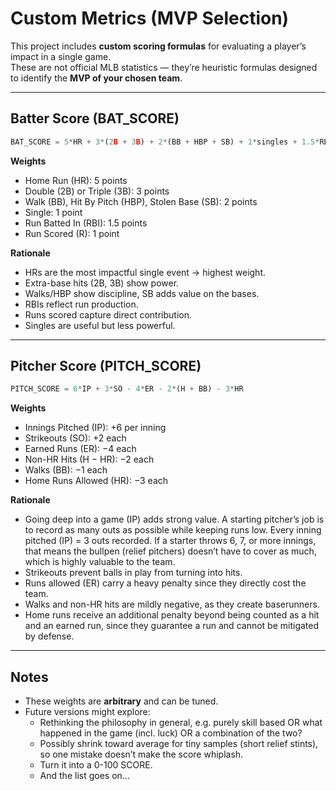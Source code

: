 # Custom Metrics (MVP Selection)

This project includes **custom scoring formulas** for evaluating a player’s impact in a single game.  
These are not official MLB statistics — they’re heuristic formulas designed to identify the **MVP of your chosen team**.

---

## Batter Score (BAT_SCORE)

```python
BAT_SCORE = 5*HR + 3*(2B + 3B) + 2*(BB + HBP + SB) + 1*singles + 1.5*RBI + 1.0*R
```

**Weights**

- Home Run (HR): 5 points
- Double (2B) or Triple (3B): 3 points
- Walk (BB), Hit By Pitch (HBP), Stolen Base (SB): 2 points
- Single: 1 point
- Run Batted In (RBI): 1.5 points
- Run Scored (R): 1 point

**Rationale**

- HRs are the most impactful single event → highest weight.
- Extra-base hits (2B, 3B) show power.
- Walks/HBP show discipline, SB adds value on the bases.
- RBIs reflect run production.
- Runs scored capture direct contribution.
- Singles are useful but less powerful.

---

## Pitcher Score (PITCH_SCORE)

```python
PITCH_SCORE = 6*IP + 3*SO - 4*ER - 2*(H + BB) - 3*HR
```

**Weights**

- Innings Pitched (IP): +6 per inning
- Strikeouts (SO): +2 each
- Earned Runs (ER): −4 each
- Non-HR Hits (H − HR): −2 each
- Walks (BB): −1 each
- Home Runs Allowed (HR): −3 each

**Rationale**

- Going deep into a game (IP) adds strong value. A starting pitcher’s job is to record as many outs as possible while keeping runs low. Every inning pitched (IP) = 3 outs recorded. If a starter throws 6, 7, or more innings, that means the bullpen (relief pitchers) doesn’t have to cover as much, which is highly valuable to the team.
- Strikeouts prevent balls in play from turning into hits.
- Runs allowed (ER) carry a heavy penalty since they directly cost the team.
- Walks and non-HR hits are mildly negative, as they create baserunners.
- Home runs receive an additional penalty beyond being counted as a hit and an earned run, since they guarantee a run and cannot be mitigated by defense.

---

## Notes

- These weights are **arbitrary** and can be tuned.
- Future versions might explore:
  - Rethinking the philosophy in general, e.g. purely skill based OR what happened in the game (incl. luck) OR a combination of the two?
  - Possibly shrink toward average for tiny samples (short relief stints), so one mistake doesn’t make the score whiplash.
  - Turn it into a 0-100 SCORE.
  - And the list goes on...
